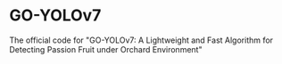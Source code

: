 # GO-YOLOv7
The official code for "GO-YOLOv7: A Lightweight and Fast Algorithm for Detecting Passion Fruit under Orchard Environment"
